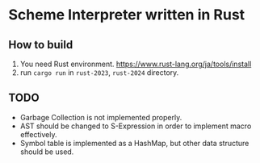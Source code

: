 # Scheme Interpreter written in Rust
## How to build
1. You need Rust environment. https://www.rust-lang.org/ja/tools/install
2. run `cargo run` in `rust-2023`, `rust-2024` directory.

## TODO
* Garbage Collection is not implemented properly.
* AST should be changed to S-Expression in order to implement macro effectively.
* Symbol table is implemented as a HashMap, but other data structure should be used.
